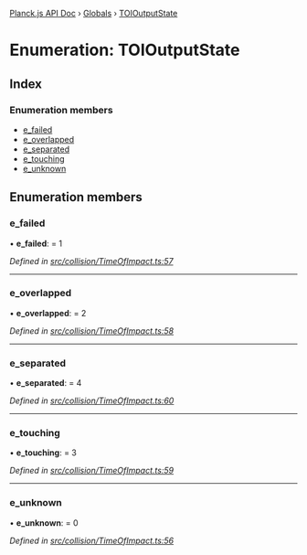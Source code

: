 [Planck.js API Doc](../README.md) › [Globals](../globals.md) › [TOIOutputState](toioutputstate.md)

# Enumeration: TOIOutputState

## Index

### Enumeration members

* [e_failed](toioutputstate.md#e_failed)
* [e_overlapped](toioutputstate.md#e_overlapped)
* [e_separated](toioutputstate.md#e_separated)
* [e_touching](toioutputstate.md#e_touching)
* [e_unknown](toioutputstate.md#e_unknown)

## Enumeration members

###  e_failed

• **e_failed**: = 1

*Defined in [src/collision/TimeOfImpact.ts:57](https://github.com/shakiba/planck.js/blob/b8c946c/src/collision/TimeOfImpact.ts#L57)*

___

###  e_overlapped

• **e_overlapped**: = 2

*Defined in [src/collision/TimeOfImpact.ts:58](https://github.com/shakiba/planck.js/blob/b8c946c/src/collision/TimeOfImpact.ts#L58)*

___

###  e_separated

• **e_separated**: = 4

*Defined in [src/collision/TimeOfImpact.ts:60](https://github.com/shakiba/planck.js/blob/b8c946c/src/collision/TimeOfImpact.ts#L60)*

___

###  e_touching

• **e_touching**: = 3

*Defined in [src/collision/TimeOfImpact.ts:59](https://github.com/shakiba/planck.js/blob/b8c946c/src/collision/TimeOfImpact.ts#L59)*

___

###  e_unknown

• **e_unknown**: = 0

*Defined in [src/collision/TimeOfImpact.ts:56](https://github.com/shakiba/planck.js/blob/b8c946c/src/collision/TimeOfImpact.ts#L56)*
